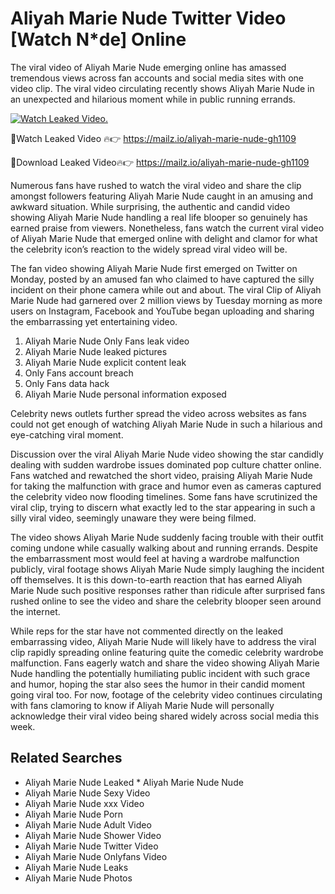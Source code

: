 ﻿# Aliyah Marie Nude Twitter Video [Watch N*de] Online

The viral video of ﻿Aliyah Marie Nude emerging online has amassed tremendous views across fan accounts and social media sites with one video clip. The viral video circulating recently shows ﻿Aliyah Marie Nude in an unexpected and hilarious moment while in public running errands. 

[![Watch Leaked Video.](https://miro.medium.com/v2/resize:fit:828/format:webp/1*cilzJN44JGOrTw9NJCrNHA.gif "Watch Leaked Video")](https://mailz.io/aliyah-marie-nude-gh1109)

🔴Watch Leaked Video 🔥👉  https://mailz.io/aliyah-marie-nude-gh1109 

🔴Download Leaked Video🔥👉  https://mailz.io/aliyah-marie-nude-gh1109 

Numerous fans have rushed to watch the viral video and share the clip amongst followers featuring ﻿Aliyah Marie Nude caught in an amusing and awkward situation. While surprising, the authentic and candid video showing ﻿Aliyah Marie Nude handling a real life blooper so genuinely has earned praise from viewers. Nonetheless, fans watch the current viral video of ﻿Aliyah Marie Nude that emerged online with delight and clamor for what the celebrity icon’s reaction to the widely spread viral video will be.

The fan video showing ﻿Aliyah Marie Nude first emerged on Twitter on Monday, posted by an amused fan who claimed to have captured the silly incident on their phone camera while out and about. The viral Clip of ﻿Aliyah Marie Nude had garnered over 2 million views by Tuesday morning as more users on Instagram, Facebook and YouTube began uploading and sharing the embarrassing yet entertaining video. 

1. ﻿Aliyah Marie Nude Only Fans leak video
2. ﻿Aliyah Marie Nude leaked pictures
3. ﻿Aliyah Marie Nude explicit content leak
4. Only Fans account breach
5. Only Fans data hack
6. ﻿Aliyah Marie Nude personal information exposed


Celebrity news outlets further spread the video across websites as fans could not get enough of watching ﻿Aliyah Marie Nude in such a hilarious and eye-catching viral moment. 

Discussion over the viral ﻿Aliyah Marie Nude video showing the star candidly dealing with sudden wardrobe issues dominated pop culture chatter online. Fans watched and rewatched the short video, praising ﻿Aliyah Marie Nude for taking the malfunction with grace and humor even as cameras captured the celebrity video now flooding timelines. Some fans have scrutinized the viral clip, trying to discern what exactly led to the star appearing in such a silly viral video, seemingly unaware they were being filmed.

The video shows ﻿Aliyah Marie Nude suddenly facing trouble with their outfit coming undone while casually walking about and running errands. Despite the embarrassment most would feel at having a wardrobe malfunction publicly, viral footage shows ﻿Aliyah Marie Nude simply laughing the incident off themselves. It is this down-to-earth reaction that has earned ﻿Aliyah Marie Nude such positive responses rather than ridicule after surprised fans rushed online to see the video and share the celebrity blooper seen around the internet.  

While reps for the star have not commented directly on the leaked embarrassing video, ﻿Aliyah Marie Nude will likely have to address the viral clip rapidly spreading online featuring quite the comedic celebrity wardrobe malfunction. Fans eagerly watch and share the video showing ﻿Aliyah Marie Nude handling the potentially humiliating public incident with such grace and humor, hoping the star also sees the humor in their candid moment going viral too. For now, footage of the celebrity video continues circulating with fans clamoring to know if ﻿Aliyah Marie Nude will personally acknowledge their viral video being shared widely across social media this week.

## Related Searches
* ﻿Aliyah Marie Nude Leaked
﻿* Aliyah Marie Nude Nude
* ﻿Aliyah Marie Nude Sexy Video
* ﻿Aliyah Marie Nude xxx Video
* ﻿Aliyah Marie Nude Porn
* ﻿Aliyah Marie Nude Adult Video
* ﻿Aliyah Marie Nude Shower Video
* ﻿Aliyah Marie Nude Twitter Video
* ﻿Aliyah Marie Nude Onlyfans Video
* ﻿Aliyah Marie Nude Leaks
* ﻿Aliyah Marie Nude Photos